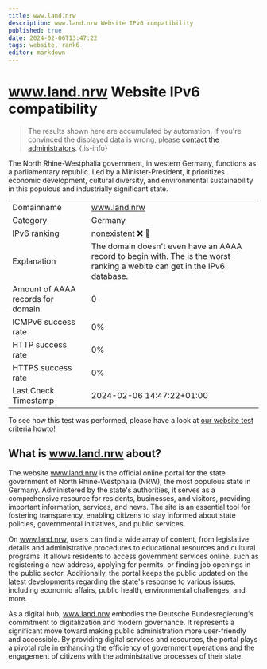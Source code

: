 ```yaml
---
title: www.land.nrw
description: www.land.nrw Website IPv6 compatibility
published: true
date: 2024-02-06T13:47:22
tags: website, rank6
editor: markdown
---
```


# www.land.nrw Website IPv6 compatibility

> The results shown here are accumulated by automation. If you're convinced the displayed data is wrong, please [contact the administrators](/howto/chat). 
{.is-info}

The North Rhine-Westphalia government, in western Germany, functions as a parliamentary republic. Led by a Minister-President, it prioritizes economic development, cultural diversity, and environmental sustainability in this populous and industrially significant state.


|   |   |
| - | - |
| Domainname | www.land.nrw
| Category | Germany |
| IPv6 ranking | nonexistent :x: [🔗](/howto/ranking) |
| Explanation | The domain doesn't even have an AAAA record to begin with. The is the worst ranking a webite can get in the IPv6 database. |
| Amount of AAAA records for domain | 0 |
| ICMPv6 success rate | 0%|
| HTTP success rate | 0% |
| HTTPS success rate | 0% |
| Last Check Timestamp | 2024-02-06 14:47:22+01:00 |

To see how this test was performed, please have a look at [our website test criteria howto](/howto/testcriteria/website)!


## What is www.land.nrw about?
The website www.land.nrw is the official online portal for the state government of North Rhine-Westphalia (NRW), the most populous state in Germany. Administered by the state's authorities, it serves as a comprehensive resource for residents, businesses, and visitors, providing important information, services, and news. The site is an essential tool for fostering transparency, enabling citizens to stay informed about state policies, governmental initiatives, and public services.

On www.land.nrw, users can find a wide array of content, from legislative details and administrative procedures to educational resources and cultural programs. It allows residents to access government services online, such as registering a new address, applying for permits, or finding job openings in the public sector. Additionally, the portal keeps the public updated on the latest developments regarding the state's response to various issues, including economic affairs, public health, environmental challenges, and more.

As a digital hub, www.land.nrw embodies the Deutsche Bundesregierung's commitment to digitalization and modern governance. It represents a significant move toward making public administration more user-friendly and accessible. By providing digital services and resources, the portal plays a pivotal role in enhancing the efficiency of government operations and the engagement of citizens with the administrative processes of their state.


